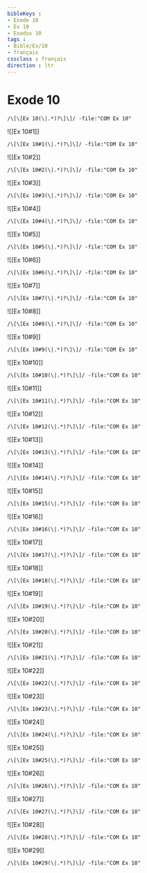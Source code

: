 ```yaml
---
bibleKeys : 
- Exode 10
- Ex 10
- Exodus 10
tags : 
- Bible/Ex/10
- français
cssclass : français
direction : ltr
---
```


# Exode 10

```query
/\[\[Ex 10(\|.*)?\]\]/ -file:"COM Ex 10"
```



![[Ex 10#1]]

```query
/\[\[Ex 10#1(\|.*)?\]\]/ -file:"COM Ex 10"
```

![[Ex 10#2]]

```query
/\[\[Ex 10#2(\|.*)?\]\]/ -file:"COM Ex 10"
```

![[Ex 10#3]]

```query
/\[\[Ex 10#3(\|.*)?\]\]/ -file:"COM Ex 10"
```

![[Ex 10#4]]

```query
/\[\[Ex 10#4(\|.*)?\]\]/ -file:"COM Ex 10"
```

![[Ex 10#5]]

```query
/\[\[Ex 10#5(\|.*)?\]\]/ -file:"COM Ex 10"
```

![[Ex 10#6]]

```query
/\[\[Ex 10#6(\|.*)?\]\]/ -file:"COM Ex 10"
```

![[Ex 10#7]]

```query
/\[\[Ex 10#7(\|.*)?\]\]/ -file:"COM Ex 10"
```

![[Ex 10#8]]

```query
/\[\[Ex 10#8(\|.*)?\]\]/ -file:"COM Ex 10"
```

![[Ex 10#9]]

```query
/\[\[Ex 10#9(\|.*)?\]\]/ -file:"COM Ex 10"
```

![[Ex 10#10]]

```query
/\[\[Ex 10#10(\|.*)?\]\]/ -file:"COM Ex 10"
```

![[Ex 10#11]]

```query
/\[\[Ex 10#11(\|.*)?\]\]/ -file:"COM Ex 10"
```

![[Ex 10#12]]

```query
/\[\[Ex 10#12(\|.*)?\]\]/ -file:"COM Ex 10"
```

![[Ex 10#13]]

```query
/\[\[Ex 10#13(\|.*)?\]\]/ -file:"COM Ex 10"
```

![[Ex 10#14]]

```query
/\[\[Ex 10#14(\|.*)?\]\]/ -file:"COM Ex 10"
```

![[Ex 10#15]]

```query
/\[\[Ex 10#15(\|.*)?\]\]/ -file:"COM Ex 10"
```

![[Ex 10#16]]

```query
/\[\[Ex 10#16(\|.*)?\]\]/ -file:"COM Ex 10"
```

![[Ex 10#17]]

```query
/\[\[Ex 10#17(\|.*)?\]\]/ -file:"COM Ex 10"
```

![[Ex 10#18]]

```query
/\[\[Ex 10#18(\|.*)?\]\]/ -file:"COM Ex 10"
```

![[Ex 10#19]]

```query
/\[\[Ex 10#19(\|.*)?\]\]/ -file:"COM Ex 10"
```

![[Ex 10#20]]

```query
/\[\[Ex 10#20(\|.*)?\]\]/ -file:"COM Ex 10"
```

![[Ex 10#21]]

```query
/\[\[Ex 10#21(\|.*)?\]\]/ -file:"COM Ex 10"
```

![[Ex 10#22]]

```query
/\[\[Ex 10#22(\|.*)?\]\]/ -file:"COM Ex 10"
```

![[Ex 10#23]]

```query
/\[\[Ex 10#23(\|.*)?\]\]/ -file:"COM Ex 10"
```

![[Ex 10#24]]

```query
/\[\[Ex 10#24(\|.*)?\]\]/ -file:"COM Ex 10"
```

![[Ex 10#25]]

```query
/\[\[Ex 10#25(\|.*)?\]\]/ -file:"COM Ex 10"
```

![[Ex 10#26]]

```query
/\[\[Ex 10#26(\|.*)?\]\]/ -file:"COM Ex 10"
```

![[Ex 10#27]]

```query
/\[\[Ex 10#27(\|.*)?\]\]/ -file:"COM Ex 10"
```

![[Ex 10#28]]

```query
/\[\[Ex 10#28(\|.*)?\]\]/ -file:"COM Ex 10"
```

![[Ex 10#29]]

```query
/\[\[Ex 10#29(\|.*)?\]\]/ -file:"COM Ex 10"
```


